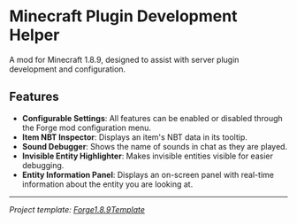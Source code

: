 # Minecraft Plugin Development Helper

A mod for Minecraft 1.8.9, designed to assist with server plugin development and configuration.

## Features
- **Configurable Settings**: All features can be enabled or disabled through the Forge mod configuration menu.
- **Item NBT Inspector**: Displays an item's NBT data in its tooltip.
- **Sound Debugger**: Shows the name of sounds in chat as they are played.
- **Invisible Entity Highlighter**: Makes invisible entities visible for easier debugging.
- **Entity Information Panel**: Displays an on-screen panel with real-time information about the entity you are looking at.

---
*Project template: [Forge1.8.9Template](https://github.com/nea89o/Forge1.8.9Template)*